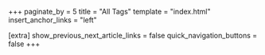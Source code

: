 +++
paginate_by = 5
title = "All Tags"
template = "index.html"
insert_anchor_links = "left"

[extra]
show_previous_next_article_links = false
quick_navigation_buttons = false
+++
